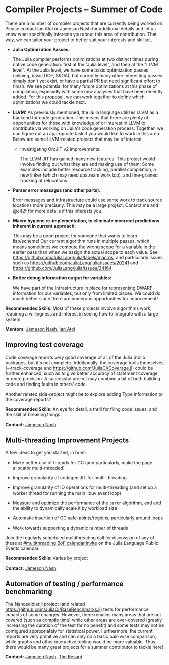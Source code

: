 # Compiler Projects – Summer of Code

There are a number of compiler projects that are currently being worked on. Please contact Ian Atol or Jameson Nash for
additional details and let us know what specifically interests you about this area of contribution.
That way, we can tailor your project to better suit your interests and skillset.

- **Julia Optimization Passes:**

  The Julia compiler performs optimizations at two distinct times during native code generation: first at the "Julia level", and then at the "LLVM level".
  At the Julia level, we have some basic optimization passes (inlining, basic DCE,
  SROA), but currently many other interesting passes simply don't yet exist, or have a partial PR
  but need significant effort to finish. We see potential for many future optimizations at this phase of compilation, especially with some new analyses that have been recently added. For this proposal, we can work together to define which
  optimizations we could tackle next.


- **LLVM:**
  As previously mentioned, the Julia language utilizes LLVM as a backend for code generation. This means that there are plenty of opportunities for those with knowledge of or interest in LLVM to contribute via working on Julia's code generation process. Together, we can figure out an appropriate task if you would like to work in this area. Below are some LLVM-related projects that may be of interest.

  - Investigating OrcJIT v2 improvements:

    The LLVM JIT has gained many new features. This project would involve finding out what they are
    and making use of them. Some examples include better resource tracking, parallel compilation, a
    new linker (which may need upstream work too), and fine-grained tracking of relocations.


- **Parser error messages (and other parts):**

  Error messages and infrastructure could use some work to track source locations more precisely.
  This may be a large project. Contact me and @c42f for more details if this interests you.

- **Macro hygiene re-implementation, to eliminate incorrect predictions inherent in current approach:**

  This may be a good project for someone that wants to learn lisp/scheme! Our current algorithm runs
  in multiple passes, which means sometimes we compute the wrong scope for a variable in the earlier
  pass than when we assign the actual scope to each value. See
  <https://github.com/JuliaLang/julia/labels/macros>, and particularly issues such as
  <https://github.com/JuliaLang/julia/issues/20241> and
  <https://github.com/JuliaLang/julia/issues/34164>.

- **Better debug information output for variables:**

  We have part of the infrastructure in place for representing DWARF information for our variables,
  but only from limited places. We could do much better since there are numerous opportunities for
  improvement!


**Recommended Skills**: Most of these projects involve algorithms work, requiring
a willingness and interest in seeing how to integrate with a large system.

**Mentors**: [Jameson Nash](https://github.com/vtjnash), [Ian Atol](https://github.com/ianatol)

## Improving test coverage

Code coverage reports very good coverage of all of the Julia Stdlib packages, but it's not complete.
Additionally, the coverage tools themselves (--track-coverage and
<https://github.com/JuliaCI/Coverage.jl>) could be further enhanced, such as to give better accuracy
of statement coverage, or more precision. A successful project may combine a bit of both building
code and finding faults in others' code.

Another related side-project might be to explore adding Type information to the coverage reports?

**Recommended Skills**: An eye for detail, a thrill for filing code issues, and the skill of breaking things.

**Contact:** [Jameson Nash](https://github.com/vtjnash)

## Multi-threading Improvement Projects

A few ideas to get you started, in brief:

- Make better use of threads for GC (and particularly, make the page-allocator multi-threaded)

- Improve granularity of codegen JIT for multi-threading

- Improve granularity of IO operations for multi-threading (and set up a worker thread for running
  the main libuv event loop)

- Measure and optimize the performance of the `partr` algorithm, and add the ability to dynamically
  scale it by workload size

- Automatic insertion of GC safe-points/regions, particularly around loops

- Work towards supporting a dynamic number of threads

Join the regularly scheduled multithreading call for discussion of any of these at [#multithreading
BoF calendar invite][threadcall] on the Julia Language Public Events calendar.

[threadcall]: https://calendar.google.com/event?action=TEMPLATE&tmeid=MzQ1MnZxMGNucGt2NGQwYW1zZjA4MzM5dGtfMjAyMTAyMTdUMTYzMDAwWiBqdWxpYWxhbmcub3JnX2tvbWF1YXFldDE0ZW9nOW9pdjNwNm83cG1nQGc&tmsrc=julialang.org_komauaqet14eog9oiv3p6o7pmg%40group.calendar.google.com&scp=ALL

**Recommended Skills**: Varies by project

**Contact:** [Jameson Nash](https://github.com/vtjnash)


## Automation of testing / performance benchmarking

The Nanosoldier.jl project (and related <https://github.com/JuliaCI/BaseBenchmarks.jl>) tests for
performance impacts of some changes. However, there remains many areas that are not covered (such as
compile time) while other areas are over-covered (greatly increasing the duration of the test for no
benefit) and some tests may not be configured appropriately for statistical power. Furthermore, the
current reports are very primitive and can only do a basic pair-wise comparison, while graphs and
other interactive tooling would be more valuable. Thus, there would be many great projects for a
summer contributor to tackle here!

**Contact:** [Jameson Nash](https://github.com/vtjnash), [Tim Besard](https://github.com/maleadt)
